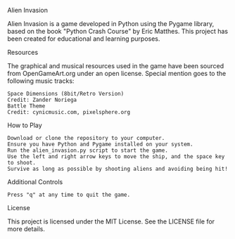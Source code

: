 Alien Invasion

Alien Invasion is a game developed in Python using the Pygame library, based on the book "Python Crash Course" by Eric Matthes. This project has been created for educational and learning purposes.

Resources

The graphical and musical resources used in the game have been sourced from OpenGameArt.org under an open license. Special mention goes to the following music tracks:

    Space Dimensions (8bit/Retro Version)
    Credit: Zander Noriega
    Battle Theme
    Credit: cynicmusic.com, pixelsphere.org

How to Play

    Download or clone the repository to your computer.
    Ensure you have Python and Pygame installed on your system.
    Run the alien_invasion.py script to start the game.
    Use the left and right arrow keys to move the ship, and the space key to shoot.
    Survive as long as possible by shooting aliens and avoiding being hit!

Additional Controls

    Press "q" at any time to quit the game.


License

This project is licensed under the MIT License. See the LICENSE file for more details.
